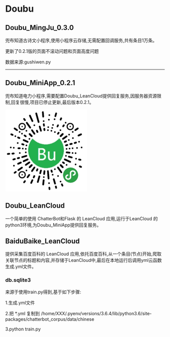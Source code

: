 # Doubu

## Doubu_MingJu_0.3.0

兜布知道古诗文小程序,使用小程序云存储,无需配置回调服务,共有条目1万条。

更新了0.2.1版的页面不滚动问题和页面高度问题

数据来源:gushiwen.py

*********************************************************

## Doubu_MiniApp_0.2.1

兜布知道电力小程序,需要配置Doubu_LeanCloud提供回复服务,因服务器资源限制,回复很慢,项目已停止更新,最后版本0.2.1。

![小程序码](DouBu_MiniApp.jpg) 

## Doubu_LeanCloud

一个简单的使用 ChatterBot和Flask 的 LeanCloud 应用,运行于LeanCloud 的 python3环境,为Doubu_MiniApp提供回复服务。

## BaiduBaike_LeanCloud

提供采集百度百科的 LeanCloud 应用,依托百度百科,从一个条目(节点)开始,爬取关联节点的标题和内容,并存储于LeanCloud中,最后在本地运行后调用yml云函数生成.yml文件。

### db.sqlite3

来源于使用train.py得到,基于如下步骤:

1.生成.yml文件

2.把 *.yml 复制到 /home/XXX/.pyenv/versions/3.6.4/lib/python3.6/site-packages/chatterbot_corpus/data/chinese

3.python train.py
